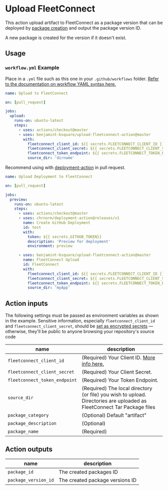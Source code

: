 # Upload FleetConnect

This action upload artifact to FleetConnect as a package version that can be deployed by [package creation](https://demo04.squareone.bsquare.com/docs/using-squareone/packages/package-creation/) and output the package version ID.

A new package is created for the version if it doesn't exist.

## Usage

### `workflow.yml` Example

Place in a `.yml` file such as this one in your `.github/workflows` folder. [Refer to the documentation on workflow YAML syntax here.](https://help.github.com/en/articles/workflow-syntax-for-github-actions)

```yaml
name: Upload to FleetConnect

on: [pull_request]

jobs:
  upload:
    runs-on: ubuntu-latest
    steps:
      - uses: actions/checkout@master
      - uses: benjamint-bsquare/upload-fleetconnect-action@master
        with:
          fleetconnect_client_id: ${{ secrets.FLEETCONNECT_CLIENT_ID }}
          fleetconnect_client_secret: ${{ secrets.FLEETCONNECT_CLIENT_SECRET}}
          fleetconnect_token_endpoint: ${{ secrets.FLEETCONNECT_TOKEN_ENDPOINT}}
          source_dir: 'dirname'
```

Recommend using with [deployment-action](https://github.com/marketplace/actions/deployment-action) in pull request.

```yaml
name: Upload Deployment to FleetConnect

on: [pull_request]

jobs:
  preview:
    runs-on: ubuntu-latest
    steps:
      - uses: actions/checkout@master
      - uses: chrnorm/deployment-action@releases/v1
        name: Create GitHub Deployment
        id: test
        with:
          token: ${{ secrets.GITHUB_TOKEN}}
          description: 'Preview for deployment'
          environment: preview

      - uses: benjamint-bsquare/upload-fleetconnect-action@master
        name: FleetConnect Upload
        id: FleetConnect
        with:
          fleetconnect_client_id: ${{ secrets.FLEETCONNECT_CLIENT_ID }}
          fleetconnect_client_secret: ${{ secrets.FLEETCONNECT_CLIENT_SECRET}}
          fleetconnect_token_endpoint: ${{ secrets.FLEETCONNECT_TOKEN_ENDPOINT}}
          source_dir: 'myApp'
```

## Action inputs

The following settings must be passed as environment variables as shown in the example. Sensitive information, especially `fleetconnect_client_id` and `fleetconnect_client_secret`, should be [set as encrypted secrets](https://help.github.com/en/articles/virtual-environments-for-github-actions#creating-and-using-secrets-encrypted-variables) — otherwise, they'll be public to anyone browsing your repository's source code

| name                          | description                                                                                                                                                         |
|-------------------------------|---------------------------------------------------------------------------------------------------------------------------------------------------------------------|
| `fleetconnect_client_id`      | (Required) Your Client ID. [More info here.](https://demo04.squareone.bsquare.com/docs/using-squareone/api/api-user-guide/#security-credentials-tokens-and-headers) |
| `fleetconnect_client_secret`  | (Required) Your Client Secret.                                                                                                                                      |
| `fleetconnect_token_endpoint` | (Required) Your Token Endpoint.                                                                                                                                     |
| `source_dir`                  | (Required) The local directory (or file) you wish to upload. Directories are uploaded as FleetConnect Tar Package files                                             |
| `package_category`            | (Optional) Default "artifact"                                                                                                                                       |
| `package_description`         | (Optional)                                                                                                                                                          |
| `package_name`                | (Required)                                                                                                                                                          |

## Action outputs

| name                 | description                     |
|----------------------|---------------------------------|
| `package_id`         | The created packages ID         |
| `package_version_id` | The created package versions ID |